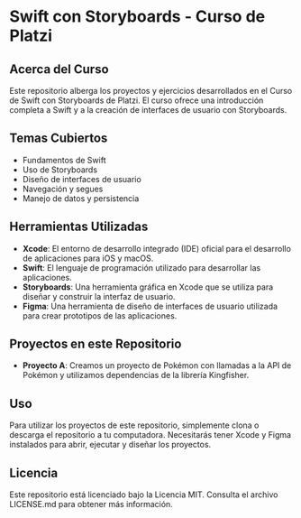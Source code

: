 # Swift con Storyboards - Curso de Platzi

## Acerca del Curso

Este repositorio alberga los proyectos y ejercicios desarrollados en el Curso de Swift con Storyboards de Platzi. El curso ofrece una introducción completa a Swift y a la creación de interfaces de usuario con Storyboards.

## Temas Cubiertos

- Fundamentos de Swift
- Uso de Storyboards
- Diseño de interfaces de usuario
- Navegación y segues
- Manejo de datos y persistencia

## Herramientas Utilizadas

- **Xcode**: El entorno de desarrollo integrado (IDE) oficial para el desarrollo de aplicaciones para iOS y macOS.
- **Swift**: El lenguaje de programación utilizado para desarrollar las aplicaciones.
- **Storyboards**: Una herramienta gráfica en Xcode que se utiliza para diseñar y construir la interfaz de usuario.
- **Figma**: Una herramienta de diseño de interfaces de usuario utilizada para crear prototipos de las aplicaciones.

## Proyectos en este Repositorio

- **Proyecto A**: Creamos un proyecto de Pokémon con llamadas a la API de Pokémon y utilizamos dependencias de la librería Kingfisher.


## Uso

Para utilizar los proyectos de este repositorio, simplemente clona o descarga el repositorio a tu computadora. Necesitarás tener Xcode y Figma instalados para abrir, ejecutar y diseñar los proyectos.

## Licencia

Este repositorio está licenciado bajo la Licencia MIT. Consulta el archivo LICENSE.md para obtener más información.
